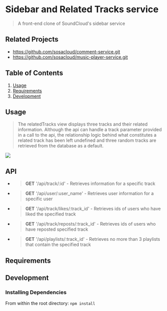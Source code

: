 # Sidebar and Related Tracks service

> A front-end clone of SoundCloud's sidebar service

## Related Projects

  - https://github.com/sosacloud/comment-service.git
  - https://github.com/sosacloud/music-player-service.git

## Table of Contents

1. [Usage](#Usage)
1. [Requirements](#requirements)
1. [Development](#development)

## Usage

> The relatedTracks view displays three tracks and their related information. Although the api can handle a track parameter provided in a call to the api, the relationship logic behind what constitutes a related track has been left undefined and three random tracks are retrieved from the database as a default.

![](sosa.gif)

## API

* > **GET** '/api/track/:id' - Retrieves information for a specific track
* > **GET** '/api/user/:user_name' - Retrieves user information for a specific user
* > **GET** '/api/track/likes/:track_id' - Retrieves ids of users who have liked the specified track
* > **GET** '/api/track/reposts/:track_id' - Retrieves ids of users who have reposted specified track 
* > **GET** '/api/playlists/:track_id' - Retrieves no more than 3 playlists that contain the specified track


## Requirements



## Development

### Installing Dependencies

From within the root directory: `npm install`


